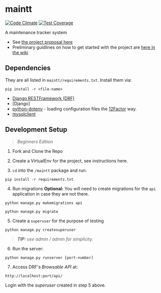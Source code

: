 # maintt
[![Code Climate](https://codeclimate.com/github/open-andela/maintt/badges/gpa.svg)](https://codeclimate.com/github/open-andela/maintt) [![Test Coverage](https://codeclimate.com/github/open-andela/maintt/badges/coverage.svg)](https://codeclimate.com/github/open-andela/maintt/coverage)

A maintenance tracker system

- See [the project proposal here](https://github.com/open-andela/project-proposals/issues/2)
- Preliminary guidlines on how to get started with the project are [here in the wiki](https://github.com/open-andela/maintt/wiki)


## Dependencies

They are all listed in `maintt/requirements.txt`. Install them via:
```
pip install -r <file-name>
```

- [Django RESTFramework (DRF)]()
- [Django]
- [python-dotenv](https://github.com/theskumar/python-dotenv) - loading configuration files the [12Factor]() way.
- [mysqlclient]()

## Development Setup
>_Beginners Edition_

1. Fork and Clone the Repo

2. Create a VirtualEnv for the project, see instructions here.

3. `cd` into the `/maintt` package and run:
```
pip install -r requirements.txt
```
4. Run migrations
**Optional:** You will need to create migrations for the `api` application in case they are not there.

```
python manage.py makemigrations api
```

```
python manage.py migrate
```

5. Create a `superuser` for the purpose of testing
```
python manage.py createsuperuser
```
>_**TIP:** use admin / admin for simplicity._

6. Run the server:
```
python manage.py runserver [port-number]
```

7. Access DRF's _Browsable API_ at:
```
http://localhost:port/api/
```
Login with the _superuser_ created in step 5 above.


